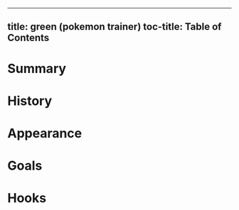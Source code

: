 
---
title: green (pokemon trainer)
toc-title: Table of Contents
---

# Summary

# History

# Appearance

# Goals

# Hooks


